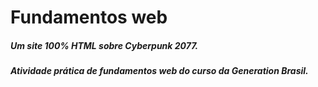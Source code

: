 # Fundamentos web

##### Um site 100% HTML sobre Cyberpunk 2077.
##### Atividade prática de fundamentos web do curso da Generation Brasil.
